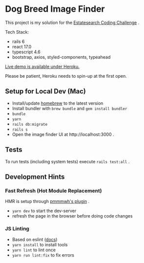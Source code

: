 # Dog Breed Image Finder

This project is my solution for the [Estatesearch Coding Challenge](doc/Estatesearch_Coding_Challenge_Instruction.pdf) .

Tech Stack:
- rails 6
- react 17.0
- typescript 4.6
- bootstrap, axios, styled-components, typeahead

[Live demo is available under Heroku.](https://popperur-db-image-finder.herokuapp.com/)

Please be patient, Heroku needs to spin-up at the first open. 

## Setup for Local Dev (Mac)

* Install/update [homebrew](https://brew.sh/) to the latest version
* Install bundler with `brew bundle` and `gem install bundler`
* `bundle`
* `yarn`
* `rails db:migrate`
* `rails s`
* Open the image finder UI at http://localhost:3000 .

## Tests

To run tests (including system tests) execute `rails test:all` . 

## Development Hints

### Fast Refresh (Hot Module Replacement)

HMR is setup through [pmmmwh's plugin](https://github.com/pmmmwh/react-refresh-webpack-plugin) .

* `yarn dev` to start the dev-server
* refresh the page in the browser before doing code changes

### JS Linting
* Based on eslint ([docs](https://eslint.org/))
* `yarn install` to install tools
* `yarn lint` to lint once
* `yarn run lint:fix` to fix errors
